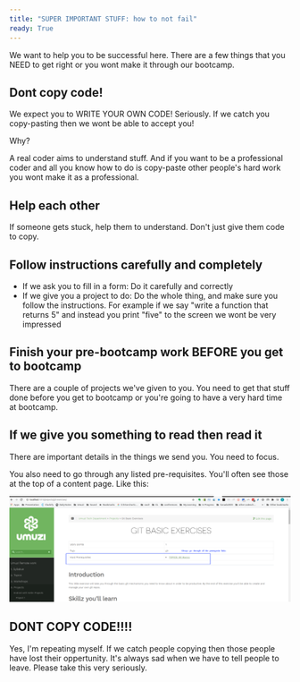 ```yaml
---
title: "SUPER IMPORTANT STUFF: how to not fail"
ready: True
---
```


We want to help you to be successful here. There are a few things that you NEED to get right or you wont make it through our bootcamp.

## Dont copy code!

We expect you to WRITE YOUR OWN CODE! Seriously. If we catch you copy-pasting then we wont be able to accept you!

Why?

A real coder aims to understand stuff. And if you want to be a professional coder and all you know how to do is copy-paste other people's hard work you wont make it as a professional.

## Help each other

If someone gets stuck, help them to understand. Don't just give them code to copy.

## Follow instructions carefully and completely

- If we ask you to fill in a form: Do it carefully and correctly
- If we give you a project to do: Do the whole thing, and make sure you follow the instructions. For example if we say "write a function that returns 5" and instead you print "five" to the screen we wont be very impressed

## Finish your pre-bootcamp work BEFORE you get to bootcamp

There are a couple of projects we've given to you. You need to get that stuff done before you get to bootcamp or you're going to have a very hard time at bootcamp.

## If we give you something to read then read it

There are important details in the things we send you. You need to focus.

You also need to go through any listed pre-requisites. You'll often see those at the top of a content page. Like this:

![Prerequisites](prereq.png)

## DONT COPY CODE!!!!

Yes, I'm repeating myself. If we catch people copying then those people have lost their oppertunity. It's always sad when we have to tell people to leave. Please take this very seriously.

